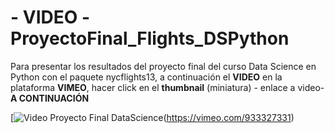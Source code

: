 # - VIDEO -ProyectoFinal_Flights_DSPython
Para presentar los resultados del proyecto final del curso Data Science en Python con el paquete nycflights13, a continuación el **VIDEO** en la plataforma **VIMEO**, hacer click en el **thumbnail** (miniatura) - enlace a video- **A CONTINUACIÓN**


[![Video Proyecto Final DataScience](https://vumbnail.com/933327331_large.jpg)(https://vimeo.com/933327331)

